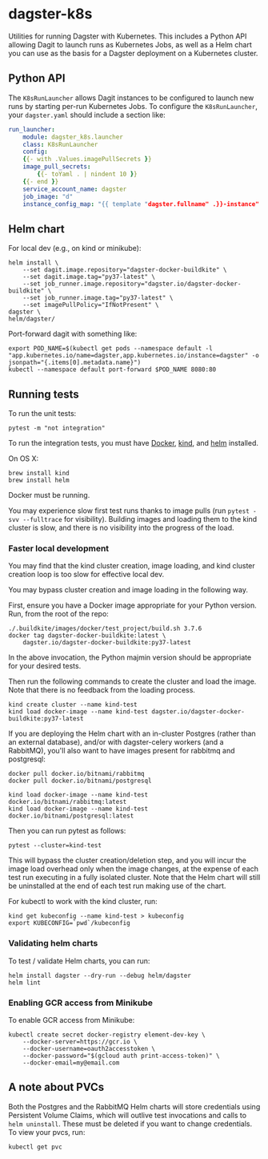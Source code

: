 # dagster-k8s

Utilities for running Dagster with Kubernetes. This includes a Python API allowing Dagit to launch
runs as Kubernetes Jobs, as well as a Helm chart you can use as the basis for a Dagster deployment
on a Kubernetes cluster.

## Python API

The `K8sRunLauncher` allows Dagit instances to be configured to launch new runs by starting per-run
Kubernetes Jobs. To configure the `K8sRunLauncher`, your `dagster.yaml` should include a section
like:

```yaml
run_launcher:
    module: dagster_k8s.launcher
    class: K8sRunLauncher
    config:
    {{- with .Values.imagePullSecrets }}
    image_pull_secrets:
        {{- toYaml . | nindent 10 }}
    {{- end }}
    service_account_name: dagster
    job_image: "d"
    instance_config_map: "{{ template "dagster.fullname" .}}-instance"
```

## Helm chart

For local dev (e.g., on kind or minikube):

    helm install \
        --set dagit.image.repository="dagster-docker-buildkite" \
        --set dagit.image.tag="py37-latest" \
        --set job_runner.image.repository="dagster.io/dagster-docker-buildkite" \
        --set job_runner.image.tag="py37-latest" \
        --set imagePullPolicy="IfNotPresent" \
    dagster \
    helm/dagster/

Port-forward dagit with something like:

    export POD_NAME=$(kubectl get pods --namespace default -l "app.kubernetes.io/name=dagster,app.kubernetes.io/instance=dagster" -o jsonpath="{.items[0].metadata.name}")
    kubectl --namespace default port-forward $POD_NAME 8080:80

## Running tests

To run the unit tests:

    pytest -m "not integration"

To run the integration tests, you must have [Docker](https://docs.docker.com/install/),
[kind](https://kind.sigs.k8s.io/docs/user/quick-start#installation),
and [helm](https://helm.sh/docs/intro/install/) installed.

On OS X:

    brew install kind
    brew install helm

Docker must be running.

You may experience slow first test runs thanks to image pulls (run `pytest -svv --fulltrace` for
visibility). Building images and loading them to the kind cluster is slow, and there is
no visibility into the progress of the load.

### Faster local development

You may find that the kind cluster creation, image loading, and kind cluster creation loop
is too slow for effective local dev.

You may bypass cluster creation and image loading in the following way.

First, ensure you have a Docker image appropriate for your Python version. Run, from the root of
the repo:

    ./.buildkite/images/docker/test_project/build.sh 3.7.6
    docker tag dagster-docker-buildkite:latest \
        dagster.io/dagster-docker-buildkite:py37-latest

In the above invocation, the Python majmin version should be appropriate for your desired tests.

Then run the following commands to create the cluster and load the image. Note that there is no
feedback from the loading process.

    kind create cluster --name kind-test
    kind load docker-image --name kind-test dagster.io/dagster-docker-buildkite:py37-latest

If you are deploying the Helm chart with an in-cluster Postgres (rather than an external database),
and/or with dagster-celery workers (and a RabbitMQ), you'll also want to have images present for
rabbitmq and postgresql:

    docker pull docker.io/bitnami/rabbitmq
    docker pull docker.io/bitnami/postgresql

    kind load docker-image --name kind-test docker.io/bitnami/rabbitmq:latest
    kind load docker-image --name kind-test docker.io/bitnami/postgresql:latest

Then you can run pytest as follows:

    pytest --cluster=kind-test

This will bypass the cluster creation/deletion step, and you will incur the image load overhead
only when the image changes, at the expense of each test run executing in a fully isolated cluster.
Note that the Helm chart will still be uninstalled at the end of each test run making use of the
chart.

For kubectl to work with the kind cluster, run:

    kind get kubeconfig --name kind-test > kubeconfig
    export KUBECONFIG=`pwd`/kubeconfig

### Validating helm charts

To test / validate Helm charts, you can run:

```shell
helm install dagster --dry-run --debug helm/dagster
helm lint
```

### Enabling GCR access from Minikube

To enable GCR access from Minikube:

```
kubectl create secret docker-registry element-dev-key \
    --docker-server=https://gcr.io \
    --docker-username=oauth2accesstoken \
    --docker-password="$(gcloud auth print-access-token)" \
    --docker-email=my@email.com
```

## A note about PVCs

Both the Postgres and the RabbitMQ Helm charts will store credentials using Persistent Volume
Claims, which will outlive test invocations and calls to `helm uninstall`. These must be deleted if
you want to change credentials. To view your pvcs, run:

    kubectl get pvc
